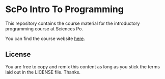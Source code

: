 # ScPo Intro To Programming

This repository contains the course material for the introductory programming course at Sciences Po.

You can find the course website [here](https://floswald.github.io/ScPoProgramming/).

## License

You are free to copy and remix this content as long as you stick the terms laid out in the LICENSE file. Thanks.